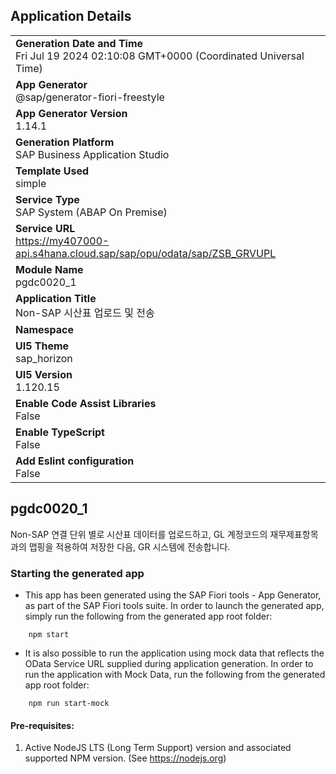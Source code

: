 ## Application Details
|               |
| ------------- |
|**Generation Date and Time**<br>Fri Jul 19 2024 02:10:08 GMT+0000 (Coordinated Universal Time)|
|**App Generator**<br>@sap/generator-fiori-freestyle|
|**App Generator Version**<br>1.14.1|
|**Generation Platform**<br>SAP Business Application Studio|
|**Template Used**<br>simple|
|**Service Type**<br>SAP System (ABAP On Premise)|
|**Service URL**<br>https://my407000-api.s4hana.cloud.sap/sap/opu/odata/sap/ZSB_GRVUPL
|**Module Name**<br>pgdc0020_1|
|**Application Title**<br>Non-SAP 시산표 업로드 및 전송|
|**Namespace**<br>|
|**UI5 Theme**<br>sap_horizon|
|**UI5 Version**<br>1.120.15|
|**Enable Code Assist Libraries**<br>False|
|**Enable TypeScript**<br>False|
|**Add Eslint configuration**<br>False|

## pgdc0020_1

Non-SAP 연결 단위 별로 시산표 데이터를 업로드하고, GL 계정코드의 재무제표항목과의 맵핑을 적용하여 저장한 다음, GR 시스템에 전송합니다.

### Starting the generated app

-   This app has been generated using the SAP Fiori tools - App Generator, as part of the SAP Fiori tools suite.  In order to launch the generated app, simply run the following from the generated app root folder:

```
    npm start
```

- It is also possible to run the application using mock data that reflects the OData Service URL supplied during application generation.  In order to run the application with Mock Data, run the following from the generated app root folder:

```
    npm run start-mock
```

#### Pre-requisites:

1. Active NodeJS LTS (Long Term Support) version and associated supported NPM version.  (See https://nodejs.org)


